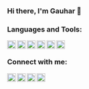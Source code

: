 ### Hi there, I'm Gauhar 👋


### Languages and Tools:

  
<img align="left" width="20px" height="20px" src="https://cdn.jsdelivr.net/npm/simple-icons@v3/icons/cplusplus.svg" />
<img align="left" width="20px" height="20px" src="https://cdn.jsdelivr.net/npm/simple-icons@v3/icons/python.svg" />
<img align="left" width="20px" height="20px" src="https://cdn.jsdelivr.net/npm/simple-icons@v3/icons/javascript.svg" />
<img align="left" width="20px" height="20px" src="https://cdn.jsdelivr.net/npm/simple-icons@v3/icons/node-dot-js.svg" />
<img align="left" width="20px" height="20px" src="https://cdn.jsdelivr.net/npm/simple-icons@v3/icons/react.svg" />
<img align="left" width="20px" height="20px" src="https://cdn.jsdelivr.net/npm/simple-icons@v3/icons/java.svg" />

<br />

### Connect with me:


[<img align="left" alt="gak | LinkedIn" width="20px" height="20px" src="https://cdn.jsdelivr.net/npm/simple-icons@v3/icons/linkedin.svg" />][linkedin]
[<img align="left" alt="gak | Twitter" width="20px" height="20px" src="https://cdn.jsdelivr.net/npm/simple-icons@v3/icons/twitter.svg" />][twitter]
[<img align="left" alt="gak | dev" width="20px" height="20px" src="https://d2fltix0v2e0sb.cloudfront.net/dev-badge.svg" />][devto]
[<img align="left" alt="gak | StackOverflow" width="20px" height="20px" src="https://cdn.jsdelivr.net/npm/simple-icons@v3/icons/stackoverflow.svg" />][stackoverflow]

<br />


[linkedin]: https://linkedin.com/in/gauhar-ayub-khan-8202b516b
[twitter]: https://twitter.com/gak__19
[devto]: https://dev.to/gauharayub
[stackoverflow]: https://stackoverflow.com/users/10321617/gauhar?tab=profile
